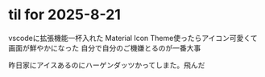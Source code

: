 # til for 2025-8-21

vscodeに拡張機能一杯入れた
Material Icon Theme使ったらアイコン可愛くて画面が鮮やかになった
自分で自分のご機嫌とるのが一番大事

昨日家にアイスあるのにハーゲンダッツかってしまた。飛んだ